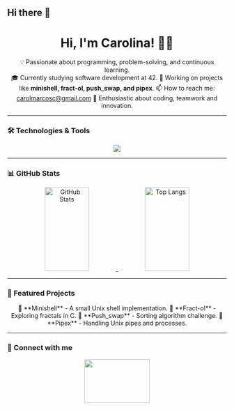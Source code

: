 ## Hi there 👋


<div align="center">
  <h1 align="center">Hi, I'm Carolina! 👋🏼</h1>
</div>

<div align="center">

💡 Passionate about programming, problem-solving, and continuous learning.  
🎓 Currently studying software development at 42.
🚀 Working on projects like **minishell, fract-ol, push_swap, and pipex**.
📫 How to reach me: carolmarcosc@gmail.com
💖 Enthusiastic about coding, teamwork and innovation.
</div>

---

### 🛠️ Technologies & Tools
<div align="center">
  <img src="https://skillicons.dev/icons?i=c,cpp,bash,github,vscode,linux" />
</div>

---

### 📊 GitHub Stats
<div align="center">
  <a href="https://github.com/TuUsuario">
    <img alt="GitHub Stats" src="https://denvercoder1-github-readme-stats.vercel.app/api?username=TuUsuario&show_icons=true&include_all_commits=true&theme=react&bg_color=0D1117&title_color=fff&icon_color=79ff97&hide_border=true" height="192" width="45%"/>
  </a>
  <a href="https://github.com/TuUsuario">
    <img alt="Top Langs" src="https://github-readme-stats.vercel.app/api/top-langs/?username=TuUsuario&layout=compact&theme=react&bg_color=0D1117&title_color=fff&icon_color=79ff97&hide_border=true" height="192" width="45%"/>
  </a>
</div>

---

### 📂 Featured Projects
<div align="center">
  🚧 **Minishell** - A small Unix shell implementation.  
  🎨 **Fract-ol** - Exploring fractals in C.  
  🔢 **Push_swap** - Sorting algorithm challenge.  
  📜 **Pipex** - Handling Unix pipes and processes.  
</div>

---

### 📌 Connect with me
<div align="center">
  <a href="hhttps://www.linkedin.com/in/carolina-marcos-cárdaba/"><img src="https://img.shields.io/badge/LinkedIn-%230077B5.svg?&style=for-the-badge&logo=linkedin&logoColor=white" width="150" height="100"/></a>
</div>

